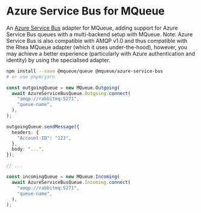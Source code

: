 # Azure Service Bus for MQueue

An [Azure Service Bus](https://azure.microsoft.com/products/service-bus) adapter
for MQueue, adding support for Azure Service Bus queues with a multi-backend
setup with MQueue. Note: Azure Service Bus is also compatible with AMQP v1.0 and
thus compatible with the Rhea MQueue adapter (which it uses under-the-hood),
however, you may achieve a better experience (particularly with Azure
authentication and identity) by using the specialised adapter.

```bash
npm install --save @mqueue/queue @mqueue/azure-service-bus
# or use pnpm/yarn
```

```ts
const outgoingQueue = new MQueue.Outgoing(
  await AzureServiceBusQueue.Outgoing.connect(
    "amqp://rabbitmq:5271",
    "queue-name",
  ),
);

outgoingQueue.sendMessage({
  headers: {
    "Account-ID": "123",
  },
  body: "...",
});

// ...

const incomingQueue = new MQueue.Incoming(
  await AzureServiceBusQueue.Incoming.connect(
    "amqp://rabbitmq:5271",
    "queue-name",
  ),
);
```
